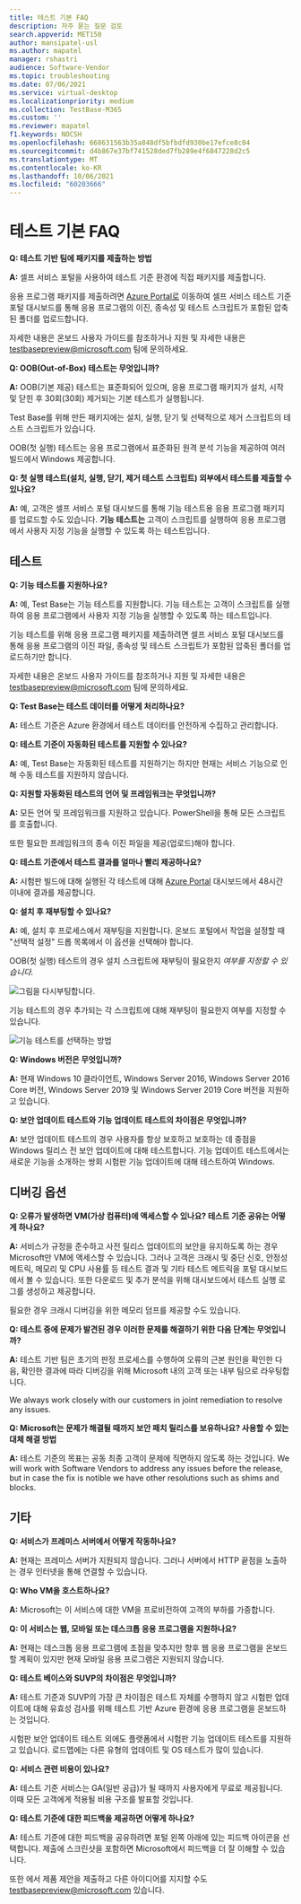 ```yaml
---
title: 테스트 기본 FAQ
description: 자주 묻는 질문 검토
search.appverid: MET150
author: mansipatel-usl
ms.author: mapatel
manager: rshastri
audience: Software-Vendor
ms.topic: troubleshooting
ms.date: 07/06/2021
ms.service: virtual-desktop
ms.localizationpriority: medium
ms.collection: TestBase-M365
ms.custom: ''
ms.reviewer: mapatel
f1.keywords: NOCSH
ms.openlocfilehash: 668631563b35a848df5bfbdfd930be17efce8c04
ms.sourcegitcommit: d4b867e37bf741528ded7fb289e4f6847228d2c5
ms.translationtype: MT
ms.contentlocale: ko-KR
ms.lasthandoff: 10/06/2021
ms.locfileid: "60203666"
---
```

# <a name="test-base-faq"></a>테스트 기본 FAQ

**Q: 테스트 기반 팀에 패키지를 제출하는 방법**

**A:** 셀프 서비스 포털을 사용하여 테스트 기준 환경에 직접 패키지를 제출합니다.

응용 프로그램 패키지를 제출하려면 [Azure Portal로](https://www.aka.ms/testbaseportal "테스트 기본 홈페이지") 이동하여 셀프 서비스 테스트 기준 포털 대시보드를 통해 응용 프로그램의 이진, 종속성 및 테스트 스크립트가 포함된 압축된 폴더를 업로드합니다. 

자세한 내용은 온보드 사용자 가이드를 참조하거나 지원 및 자세한 내용은 <testbasepreview@microsoft.com> 팀에 문의하세요.

**Q: OOB(Out-of-Box) 테스트는 무엇입니까?**

**A:** OOB(기본 제공) 테스트는 표준화되어 있으며, 응용 프로그램 패키지가 설치, 시작 및 닫힌 후 30회(30회) 제거되는 기본 테스트가 실행됩니다. 

Test Base를 위해 만든 패키지에는 설치, 실행, 닫기 및 선택적으로 제거 스크립트의 테스트 스크립트가 있습니다. 

OOB(첫 실행) 테스트는 응용 프로그램에서 표준화된 원격 분석 기능을 제공하여 여러 빌드에서 Windows 제공합니다.

**Q: 첫 실행 테스트(설치, 실행, 닫기, 제거 테스트 스크립트) 외부에서 테스트를 제출할 수 있나요?**

**A:** 예, 고객은 셀프 서비스  포털 대시보드를 통해 기능 테스트용 응용 프로그램 패키지를 업로드할 수도 있습니다.
**기능 테스트는** 고객이 스크립트를 실행하여 응용 프로그램에서 사용자 지정 기능을 실행할 수 있도록 하는 테스트입니다.


## <a name="testing"></a>테스트

**Q: 기능 테스트를 지원하나요?**

**A:** 예, Test Base는 기능 테스트를 지원합니다. 기능 테스트는 고객이 스크립트를 실행하여 응용 프로그램에서 사용자 지정 기능을 실행할 수 있도록 하는 테스트입니다. 

기능 테스트를 위해 응용 프로그램 패키지를 제출하려면 셀프 서비스 포털 대시보드를 통해 응용 프로그램의 이진 파일, 종속성 및 테스트 스크립트가 포함된 압축된 폴더를 업로드하기만 합니다. 

자세한 내용은 온보드 사용자 가이드를 참조하거나 지원 및 자세한 내용은 <testbasepreview@microsoft.com> 팀에 문의하세요.

**Q: Test Base는 테스트 데이터를 어떻게 처리하나요?**

**A:** 테스트 기준은 Azure 환경에서 테스트 데이터를 안전하게 수집하고 관리합니다. 

**Q: 테스트 기준이 자동화된 테스트를 지원할 수 있나요?**

**A:** 예, Test Base는 자동화된 테스트를 지원하기는 하지만 현재는 서비스 기능으로 인해 수동 테스트를 지원하지 않습니다.

**Q: 지원할 자동화된 테스트의 언어 및 프레임워크는 무엇입니까?**

**A:** 모든 언어 및 프레임워크를 지원하고 있습니다. PowerShell을 통해 모든 스크립트를 호출합니다. 

또한 필요한 프레임워크의 종속 이진 파일을 제공(업로드)해야 합니다.

**Q: 테스트 기준에서 테스트 결과를 얼마나 빨리 제공하나요?**

**A:** 시험판 빌드에 대해 실행된 각 테스트에 대해 [Azure Portal](https://www.aka.ms/testbaseportal "테스트 기본 홈페이지") 대시보드에서 48시간 이내에 결과를 제공합니다.

**Q: 설치 후 재부팅할 수 있나요?**

**A:** 예, 설치 후 프로세스에서 재부팅을 지원합니다. 온보드 포털에서 작업을 설정할 때 "선택적  설정" 드롭 목록에서 이 옵션을 선택해야 합니다.

OOB(첫 실행) 테스트의 경우 설치 스크립트에 재부팅이 필요한지 _여부를 지정할 수 있습니다._

![그림을 다시부팅합니다.](Media/reboot.png)

기능 테스트의 경우 추가되는 각 스크립트에 대해 재부팅이 필요한지 여부를 지정할 수 있습니다.

![기능 테스트를 선택하는 방법](Media/functionalreboot.png)

**Q: Windows 버전은 무엇입니까?**

**A:** 현재 Windows 10 클라이언트, Windows Server 2016, Windows Server 2016 Core 버전, Windows Server 2019 및 Windows Server 2019 Core 버전을 지원하고 있습니다.

**Q: 보안 업데이트 테스트와 기능 업데이트 테스트의 차이점은 무엇입니까?**

**A:** 보안 업데이트 테스트의 경우 **<ins></ins>** 사용자를 항상 보호하고 보호하는 데 중점을 Windows 릴리스 전 보안 업데이트에 대해 테스트합니다. 기능 업데이트 테스트에서는 새로운 기능을 **<ins></ins>** 소개하는 쌍회 시험판 기능 업데이트에 대해 테스트하여 Windows.

## <a name="debugging-options"></a>디버깅 옵션

**Q: 오류가 발생하면 VM(가상 컴퓨터)에 액세스할 수 있나요? 테스트 기준 공유는 어떻게 하나요?**

**A:** 서비스가 규정을 준수하고 사전 릴리스 업데이트의 보안을 유지하도록 하는 경우 Microsoft만 VM에 액세스할 수 있습니다. 그러나 고객은 크래시 및 중단 신호, 안정성 메트릭, 메모리 및 CPU 사용률 등 테스트 결과 및 기타 테스트 메트릭을 포털 대시보드에서 볼 수 있습니다. 또한 다운로드 및 추가 분석을 위해 대시보드에서 테스트 실행 로그를 생성하고 제공합니다. 

필요한 경우 크래시 디버깅을 위한 메모리 덤프를 제공할 수도 있습니다.

**Q: 테스트 중에 문제가 발견된 경우 이러한 문제를 해결하기 위한 다음 단계는 무엇입니까?**

**A:** 테스트 기반 팀은 초기의 판정 프로세스를 수행하여 오류의 근본 원인을 확인한 다음, 확인한 결과에 따라 디버깅을 위해 Microsoft 내의 고객 또는 내부 팀으로 라우팅합니다. 

We always work closely with our customers in joint remediation to resolve any issues. 

**Q: Microsoft는 문제가 해결될 때까지 보안 패치 릴리스를 보유하나요? 사용할 수 있는 대체 해결 방법**

**A:** 테스트 기준의 목표는 공동 최종 고객이 문제에 직면하지 않도록 하는 것입니다. We will work with Software Vendors to address any issues before the release, but in case the fix is notible we have other resolutions such as shims and blocks.

## <a name="miscellaneous"></a>기타

**Q: 서비스가 프레미스 서버에서 어떻게 작동하나요?**

**A:** 현재는 프레미스 서버가 지원되지 않습니다. 그러나 서버에서 HTTP 끝점을 노출하는 경우 인터넷을 통해 연결할 수 있습니다.

**Q: Who VM을 호스트하나요?**

**A:** Microsoft는 이 서비스에 대한 VM을 프로비전하여 고객의 부하를 가중합니다.

**Q: 이 서비스는 웹, 모바일 또는 데스크톱 응용 프로그램을 지원하나요?**

**A:** 현재는 데스크톱 응용 프로그램에 초점을 맞추지만 향후 웹 응용 프로그램을 온보드할 계획이 있지만 현재 모바일 응용 프로그램은 지원되지 않습니다.

**Q: 테스트 베이스와 SUVP의 차이점은 무엇입니까?**

**A:** 테스트 기준과 SUVP의 가장 큰 차이점은 테스트 자체를 수행하지 않고 시험판 업데이트에 대해 유효성 검사를 위해 테스트 기반 Azure 환경에 응용 프로그램을 온보드하는 것입니다. 

시험판 보안 업데이트 테스트 외에도 플랫폼에서 시험판 기능 업데이트 테스트를 지원하고 있습니다. 로드맵에는 다른 유형의 업데이트 및 OS 테스트가 많이 있습니다.

**Q: 서비스 관련 비용이 있나요?**

**A:** 테스트 기준 서비스는 GA(일반 공급)가 될 때까지 사용자에게 무료로 제공됩니다. 이때 모든 고객에게 적용될 비용 구조를 발표할 것입니다. 

**Q: 테스트 기준에 대한 피드백을 제공하면 어떻게 하나요?**

**A:** 테스트 기준에 대한 피드백을  공유하려면 포털 왼쪽 아래에 있는 피드백 아이콘을 선택합니다. 제출에 스크린샷을 포함하면 Microsoft에서 피드백을 더 잘 이해할 수 있습니다. 

또한 에서 제품 제안을 제출하고 다른 아이디어를 지지할 수도 <testbasepreview@microsoft.com> 있습니다.
